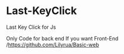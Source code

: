 # Last-KeyClick
Last Key Click for Js

Only Code for back end If you want Front-End /https://github.com/Lilyrua/Basic-web
